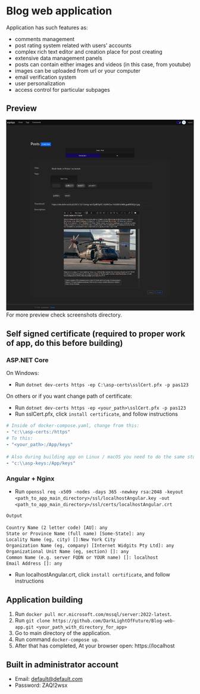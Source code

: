 # Blog web application
Application has such features as:
- comments management
- post rating system related with users' accounts
- complex rich text editor and creation place for post creating
- extensive data management panels
- posts can contain either images and videos (in this case, from youtube)
- images can be uploaded from url or your computer
- email verification system
- user personalization
- access control for particular subpages

## Preview
![](screenshots/1.png)
For more preview check screenshots directory.

## Self signed certificate (required to proper work of app, do this before building)
### ASP.NET Core
On Windows:
- Run `dotnet dev-certs https -ep C:\asp-certs\sslCert.pfx -p pas123`

On others or if you want change path of certificate:
- Run `dotnet dev-certs https -ep <your_path>\sslCert.pfx -p pas123`
- Run sslCert.pfx, click `install certificate`, and follow instructions
```yaml
# Inside of docker-compose.yaml, change from this:
- "c:\\asp-certs:/https"
# To this:
- "<your_path>:/App/keys"

# Also during building app on Linux / macOS you need to do the same stuff with:
- "c:\\asp-keys:/App/keys"
```
### Angular + Nginx
- Run `openssl req -x509 -nodes -days 365 -newkey rsa:2048 -keyout <path_to_app_main_directory>/ssl/localhostAngular.key -out <path_to_app_main_directory>/ssl/certs/localhostAngular.crt`
```
Output

Country Name (2 letter code) [AU]: any
State or Province Name (full name) [Some-State]: any
Locality Name (eg, city) []:New York City
Organization Name (eg, company) [Internet Widgits Pty Ltd]: any
Organizational Unit Name (eg, section) []: any
Common Name (e.g. server FQDN or YOUR name) []: localhost
Email Address []: any
```
- Run localhostAngular.crt, click `install certificate`, and follow instructions

## Application building
1. Run `docker pull mcr.microsoft.com/mssql/server:2022-latest`.
2. Run `git clone https://github.com/DarkLightOfFuture/Blog-web-app.git <your_path_with_directory_for_app>`
3. Go to main directory of the application.
4. Run command `docker-compose up`.
5. After that has completed, At your browser open: https://localhost

## Built in administrator account
- Email: default@default.com
- Password: ZAQ!2wsx
